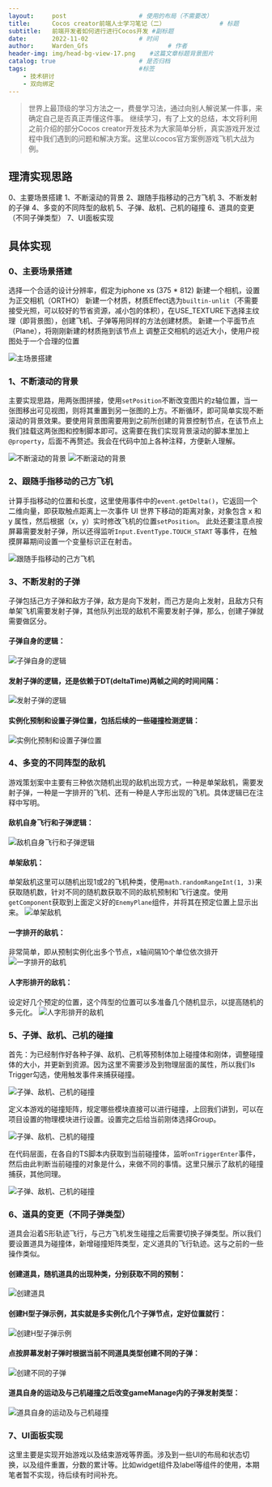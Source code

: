 ```yaml
---
layout:     post                    # 使用的布局（不需要改）
title:      Cocos creator前端人士学习笔记（二）               # 标题 
subtitle:   前端开发者如何进行进行Cocos开发 #副标题
date:       2022-11-02              # 时间
author:     Warden_Gfs                      # 作者
header-img: img/head-bg-view-17.png    #这篇文章标题背景图片
catalog: true                       # 是否归档
tags:                               #标签
    - 技术研讨
    - 双向绑定
---
```


> 世界上最顶级的学习方法之一，费曼学习法，通过向别人解说某一件事，来确定自己是否真正弄懂这件事。
继续学习，有了上文的总结，本文将利用之前介绍的部分Cocos creator开发技术为大家简单分析，真实游戏开发过程中我们遇到的问题和解决方案。这里以cocos官方案例游戏飞机大战为例。

## 理清实现思路
0、主要场景搭建
1、不断滚动的背景
2、跟随手指移动的己方飞机
3、不断发射的子弹
4、多变的不同阵型的敌机
5、子弹、敌机、己机的碰撞
6、道具的变更（不同子弹类型）
7、UI面板实现

## 具体实现
### 0、主要场景搭建
选择一个合适的设计分辨率，假定为iphone xs (375 * 812)
新建一个相机，设置为正交相机（ORTHO）
新建一个材质，材质Effect选为`builtin-unlit`（不需要接受光照，可以较好的节省资源，减小包的体积），在USE_TEXTURE下选择主纹理（即背景图），创建飞机、子弹等用同样的方法创建材质。
新建一个平面节点（Plane），将刚刚新建的材质拖到该节点上
调整正交相机的远近大小，使用户视图处于一个合理的位置

![主场景搭建](/img/20221102-1/img1.png)

### 1、不断滚动的背景
主要实现思路，用两张图拼接，使用`setPosition`不断改变图片的z轴位置，当一张图移出可见视图，则将其重置到另一张图的上方。不断循环，即可简单实现不断滚动的背景效果。要使用背景图需要用到之前所创建的背景控制节点，在该节点上我们挂载这两张图和控制脚本即可。这需要在我们实现背景滚动的脚本里加上`@property`，后面不再赘述。我会在代码中加上各种注释，方便新人理解。

![不断滚动的背景](/img/20221102-1/img2.png)
![不断滚动的背景](/img/20221102-1/img3.png)


### 2、跟随手指移动的己方飞机
计算手指移动的位置和长度，这里使用事件中的`event.getDelta()`，它返回一个二维向量，即获取触点距离上一次事件 UI 世界下移动的距离对象，对象包含 x 和 y 属性，然后根据（x，y）实时修改飞机的位置`setPosition`。
此处还要注意点按屏幕需要发射子弹，所以还得监听`Input.EventType.TOUCH_START` 等事件，在触摸屏幕期间设置一个变量标识正在射击。

![跟随手指移动的己方飞机](/img/20221102-1/img4.png)

### 3、不断发射的子弹
子弹包括己方子弹和敌方子弹，敌方是向下发射，而己方是向上发射，且敌方只有单架飞机需要发射子弹，其他队列出现的敌机不需要发射子弹，那么，创建子弹就需要做区分。
#### 子弹自身的逻辑：
![子弹自身的逻辑](/img/20221102-1/img5.png)
#### 发射子弹的逻辑，还是依赖于DT(deltaTime)两帧之间的时间间隔：
![发射子弹的逻辑](/img/20221102-1/img6.png)
#### 实例化预制和设置子弹位置，包括后续的一些碰撞检测逻辑：
![实例化预制和设置子弹位置](/img/20221102-1/img7.png)

### 4、多变的不同阵型的敌机
游戏策划案中主要有三种依次随机出现的敌机出现方式，一种是单架敌机，需要发射子弹，一种是一字排开的飞机、还有一种是人字形出现的飞机。具体逻辑已在注释中写明。

#### 敌机自身飞行和子弹逻辑：
![敌机自身飞行和子弹逻辑](/img/20221102-1/img8.png)

#### 单架敌机：
单架敌机这里可以随机出现1或2的飞机种类，使用`math.randomRangeInt(1, 3)`来获取随机数，针对不同的随机数获取不同的敌机预制和飞行速度。使用`getComponent`获取到上面定义好的`EnemyPlane`组件，并将其在预定位置上显示出来。
![单架敌机](/img/20221102-1/img9.png)
#### 一字排开的敌机：
非常简单，即从预制实例化出多个节点，x轴间隔10个单位依次排开
![一字排开的敌机](/img/20221102-1/img10.png)
#### 人字形排开的敌机：
设定好几个预定的位置，这个阵型的位置可以多准备几个随机显示，以提高随机的多元化。
![人字形排开的敌机](/img/20221102-1/img11.png)

### 5、子弹、敌机、己机的碰撞
首先：为已经制作好各种子弹、敌机、己机等预制体加上碰撞体和刚体，调整碰撞体的大小，并更新到资源。因为这里不需要涉及到物理层面的属性，所以我们Is Trigger勾选，使用触发事件来捕获碰撞。


![子弹、敌机、己机的碰撞](/img/20221102-1/img12.png)

定义本游戏的碰撞矩阵，规定哪些模块直接可以进行碰撞，上回我们讲到，可以在项目设置的物理模块进行设置。设置完之后给当前刚体选择Group。

![子弹、敌机、己机的碰撞](/img/20221102-1/img13.png)

在代码层面，在各自的TS脚本内获取到当前碰撞体，监听`onTriggerEnter`事件，然后由此判断当前碰撞的对象是什么，来做不同的事情。这里只展示了敌机的碰撞捕获，其他同理。


![子弹、敌机、己机的碰撞](/img/20221102-1/img14.png)

### 6、道具的变更（不同子弹类型）
道具会沿着S形轨迹飞行，与己方飞机发生碰撞之后需要切换子弹类型。所以我们要设置道具为碰撞体，新增碰撞矩阵类型，定义道具的飞行轨迹。这与之前的一些操作类似。
#### 创建道具，随机道具的出现种类，分别获取不同的预制：
![创建道具](/img/20221102-1/img15.png)

#### 创建H型子弹示例，其实就是多实例化几个子弹节点，定好位置就行：
![创建H型子弹示例](/img/20221102-1/img16.png)
#### 点按屏幕发射子弹时根据当前不同道具类型创建不同的子弹：
![创建不同的子弹](/img/20221102-1/img17.png)
#### 道具自身的运动及与己机碰撞之后改变gameManage内的子弹发射类型：
![道具自身的运动及与己机碰撞](/img/20221102-1/img18.png)
### 7、UI面板实现
这里主要是实现开始游戏以及结束游戏等界面。涉及到一些UI的布局和状态切换，以及组件重置，分数的累计等。比如widget组件及label等组件的使用，本期笔者暂不实现，待后续有时间补充。
